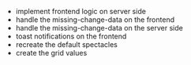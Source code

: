 - implement frontend logic on server side
- handle the missing-change-data on the frontend
- handle the missing-change-data on the server side
- toast notifications on the frontend
- recreate the default spectacles
- create the grid values